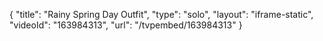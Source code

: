 {
    "title": "Rainy Spring Day Outfit",
    "type": "solo",
    "layout": "iframe-static",
    "videoId": "163984313",
    "url": "\/tvpembed\/163984313"
}